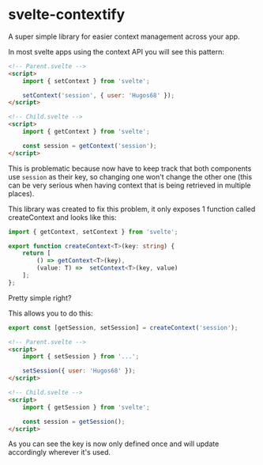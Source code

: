 # svelte-contextify

A super simple library for easier context management across your app.

In most svelte apps using the context API you will see this pattern:

```html
<!-- Parent.svelte -->
<script>
	import { setContext } from 'svelte';

	setContext('session', { user: 'Hugos68' });
</script>

<!-- Child.svelte -->
<script>
	import { getContext } from 'svelte';

	const session = getContext('session');
</script>
```

This is problematic because now have to keep track that both components use `session` as their key, so changing one won't change the other one (this can be very serious when having context that is being retrieved in multiple places).

This library was created to fix this problem, it only exposes 1 function called createContext and looks like this:

```ts
import { getContext, setContext } from 'svelte';

export function createContext<T>(key: string) {
	return [
        () => getContext<T>(key),
        (value: T) =>  setContext<T>(key, value)
    ];
};
```

Pretty simple right?

This allows you to do this:

```ts
export const [getSession, setSession] = createContext('session');
```

```html
<!-- Parent.svelte -->
<script>
	import { setSession } from '...';

	setSession({ user: 'Hugos68' });
</script>

<!-- Child.svelte -->
<script>
	import { getSession } from 'svelte';

	const session = getSession();
</script>
```

As you can see the key is now only defined once and will update accordingly wherever it's used.
